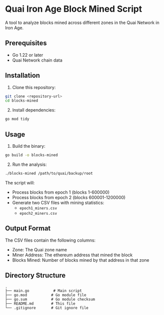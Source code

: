 # Quai Iron Age Block Mined Script

A tool to analyze blocks mined across different zones in the Quai Network in Iron Age. 

## Prerequisites

- Go 1.22 or later
- Quai Network chain data

## Installation

1. Clone this repository:
```bash
git clone <repository-url>
cd blocks-mined
```

2. Install dependencies:
```bash
go mod tidy
```

## Usage

1. Build the binary:
```bash
go build -o blocks-mined
```

2. Run the analysis:
```bash
./blocks-mined /path/to/quai/backup/root
```

The script will:
- Process blocks from epoch 1 (blocks 1-600000)
- Process blocks from epoch 2 (blocks 600001-1200000)
- Generate two CSV files with mining statistics:
  - `epoch1_miners.csv`
  - `epoch2_miners.csv`

## Output Format

The CSV files contain the following columns:
- Zone: The Quai zone name
- Miner Address: The ethereum address that mined the block
- Blocks Mined: Number of blocks mined by that address in that zone

## Directory Structure

```
.
├── main.go           # Main script
├── go.mod           # Go module file
├── go.sum           # Go module checksum
├── README.md        # This file
└── .gitignore       # Git ignore file
```
